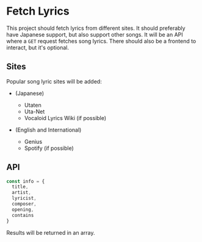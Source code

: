 # Fetch Lyrics

This project should fetch lyrics from different sites. It should preferably have Japanese support, but also support other songs. It will be an API where a `GET` request fetches song lyrics. There should also be a frontend to interact, but it's optional.

## Sites

Popular song lyric sites will be added:

- (Japanese)
  - Utaten
  - Uta-Net
  - Vocaloid Lyrics Wiki (if possible)

- (English and International)
  - Genius
  - Spotify (if possible)

## API

```js
const info = {
  title,
  artist,
  lyricist,
  composer,
  opening,
  contains
}
```

Results will be returned in an array.